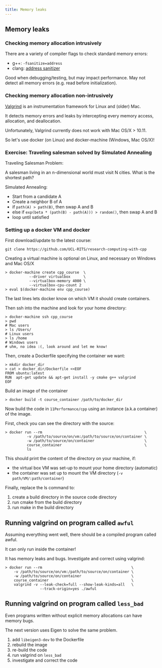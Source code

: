 ```yaml
---
title: Memory leaks
---
```


## Memory leaks

### Checking memory allocation intrusively

There are a variety of compiler flags to check standard memory errors:

- g++: `-fsanitize=address`
- clang: [address sanitizer](https://clang.llvm.org/docs/AddressSanitizer.html)

Good when debugging/testing, but may impact performance. May not detect all
memory errors (e.g. read before initialization).

### Checking memory allocation non-intrusively

[Valgrind](http://valgrind.org/) is an instrumentation framework for Linux and (older) Mac.

It detects memory errors and leaks by intercepting every memory access,
allocation, and deallocation.

Unfortunately, Valgrind currently does not work with Mac OS/X > 10.11.

So let's use docker (on Linux) and docker-machine (Windows, Mac OS/X)!

### Exercise: Traveling salesman solved by Simulated Annealing

Traveling Salesman Problem:

   A salesman living in an n-dimensional world must visit N cities. What is the
   shortest path?

Simulated Annealing:

- Start from a candidate A
- Create a neighbor B of A
- if `path(A) > path(B)`, then swap A and B
- else if `exp(beta * (path(B) - path(A))) > random()`, then swap A and B
- loop until satisfied



### Setting up a docker VM and docker

First download/update to the latest course:

```
git clone https://github.com/UCL-RITS/research-computing-with-cpp
```

Creating a virtual machine is optional on Linux, and necessary on Windows and Mac OS/X

```
> docker-machine create cpp_course  \
           --driver virtualbox      \
           --virtualbox-memory 4000 \
           --virtualbox-cpu-count 2
> eval $(docker-machine env cpp_course)
```

The last lines lets docker know on which VM it should create containers.

Then ssh into the machine and look for your home directory:

```
> docker-machine ssh cpp_course
> pwd
# Mac users
> ls /Users/
# Linux users
> ls /home
# Windows users
# uhm, no idea :(, look around and let me know!
```

Then, create a Dockerfile specifying the container we want:

```
> mkdir docker_dir
> cat > docker_dir/Dockerfile <<EOF
FROM ubuntu:latest
RUN  apt-get update && apt-get install -y cmake g++ valgrind
EOF
```

Build an image of the container

```
> docker build -t course_container /path/to/docker_dir
```

Now build  the code in `11Performance/cpp` using an instance (a.k.a container)
of the image.

First, check you can see the directory with the source:

```
> docker run --rm                                               \
          -v /path/to/source/on/vm:/path/to/source/on/container \
          -w /path/to/source/on/container                       \
          course_container                                      \
          ls
```

This should print the content of the directory on your machine, if:

- the virtual box VM was set-up to mount your home directory (automatic)
- the container was set up to mount the VM directory (`-v path/VM/:path/container`)

Finally, replace the ls command to:

1. create a build directory in the source code directory
1. run cmake from the build directory
1. run make in the build directory

## Running valgrind on program called `awful`

Assuming everything went well, there should be a compiled program called awful.

It can only run inside the container!

It has memory leaks and bugs. Investigate and correct using valgrind:

```
> docker run --rm                                         \
    -v /path/to/source/on/vm:/path/to/source/on/container \
    -w /path/to/source/on/container                       \
    course_container                                      \
    valgrind -v --leak-check=full --show-leak-kinds=all   \
                --track-origin=yes ./awful
```

## Running valgrind on program called `less_bad`

Even programs written without explicit memory allocations can have memory bugs.

The next version uses Eigen to solve the same problem.

1. add `libeigen3-dev` to the Dockerfile
1. rebuild the image
1. re-build the code
1. run valgrind on `less_bad`
1. investigate and correct the code
